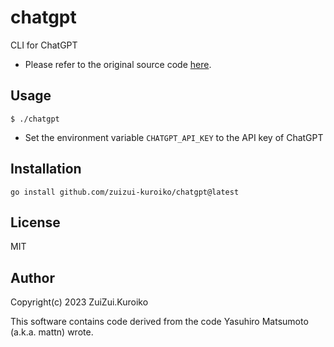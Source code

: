 # chatgpt

CLI for ChatGPT

- Please refer to the original source code [here](https://github.com/mattn/chatgpt).

## Usage

```
$ ./chatgpt
```
- Set the environment variable `CHATGPT_API_KEY` to the API key of ChatGPT

## Installation

```
go install github.com/zuizui-kuroiko/chatgpt@latest
```

## License

MIT

## Author
Copyright(c) 2023 ZuiZui.Kuroiko

This software contains code derived from the code Yasuhiro Matsumoto (a.k.a. mattn) wrote.


